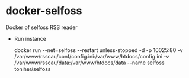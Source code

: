 # docker-selfoss
Docker of selfoss RSS reader

* Run instance

    docker run --net=selfoss --restart unless-stopped -d -p 10025:80 -v /var/www/rsscau/conf/config.ini:/var/www/htdocs/config.ini -v /var/www/rsscau/data:/var/www/htdocs/data --name selfoss toniher/selfoss

